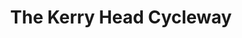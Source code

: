 ---
title: "The Kerry Head Cycleway"
address: "Tourist Information Office, Ashe Memorial Hall, Tralee, Co. Kerry"
tel: "+353 (0)66 712 1288"
county: "Kerry"
category: "Cycling"
type: "Content"
lat: "52.26676559448242"
lng: "-9.706148147583008"
---